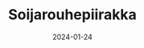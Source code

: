 ---
title: "Soijarouhepiirakka"
image: "./vegaanibotti.png"
date: 2024-01-24
receipt_url: "https://vegaanihaaste.fi/reseptit/soijarouhepiirakka"
---